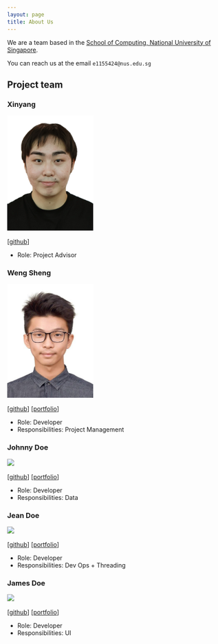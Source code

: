 ```yaml
---
layout: page
title: About Us
---
```


We are a team based in the [School of Computing, National University of Singapore](https://www.comp.nus.edu.sg).

You can reach us at the email `e1155424@nus.edu.sg`

## Project team

### Xinyang

<img src="images/xinyang.png" width="200px">


[[github](https://github.com/Jasonzhou97)]

* Role: Project Advisor

### Weng Sheng 

<img src="images/wengsheng.png" width="200px">

[[github](http://github.com/CVincent0907)]
[[portfolio](team/johndoe.md)]

* Role: Developer
* Responsibilities: Project Management 

### Johnny Doe

<img src="images/johndoe.png" width="200px">

[[github](http://github.com/johndoe)] [[portfolio](team/johndoe.md)]

* Role: Developer
* Responsibilities: Data

### Jean Doe

<img src="images/johndoe.png" width="200px">

[[github](http://github.com/johndoe)]
[[portfolio](team/johndoe.md)]

* Role: Developer
* Responsibilities: Dev Ops + Threading

### James Doe

<img src="images/johndoe.png" width="200px">

[[github](http://github.com/johndoe)]
[[portfolio](team/johndoe.md)]

* Role: Developer
* Responsibilities: UI
